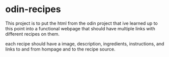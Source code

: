 # odin-recipes

This project is to put the html from the odin project that ive learned up to this point into a functional webpage that should have multiple links with different recipes on them.

each recipe should have a image, description, ingredients, instructions, and links to and from hompage and to the recipe source.